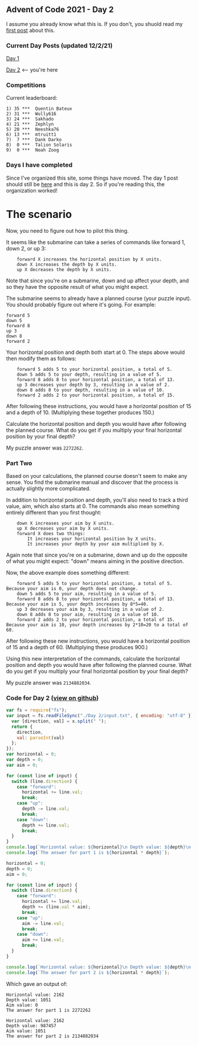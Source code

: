 ## Advent of Code 2021 - Day 2
I assume you already know what this is. If you don't, you shuold read my [first post](https://zephlyn.github.io/advent-of-code-2021/) about this.

### Current Day Posts (updated 12/2/21)
[Day 1](https://zephlyn.github.io/advent-of-code-2021/) 

[Day 2](https://zephlyn.github.io/advent-of-code-2021/day2) <-- you're here 

### Competitions
Current leaderboard:
```
1) 35 ***  Quentin Bateux
2) 31 ***  Wully616
3) 24 ***  Sakhado
4) 21 ***  Zephlyn
5) 20 ***  Neeshka76
6) 13 ***  mtruitt1
7)  7 ***  Dank Darko
8)  0 ***  Talion Solaris
9)  0 ***  Noah Zoog
```

### Days I have completed
Since I've organized this site, some things have moved. The day 1 post should still be [here](https://zephlyn.github.io/advent-of-code-2021/) and this is day 2. So if you're reading this, the organization worked!

# The scenario
Now, you need to figure out how to pilot this thing.

It seems like the submarine can take a series of commands like forward 1, down 2, or up 3:
```
    forward X increases the horizontal position by X units.
    down X increases the depth by X units.
    up X decreases the depth by X units.
```
Note that since you're on a submarine, down and up affect your depth, and so they have the opposite result of what you might expect.

The submarine seems to already have a planned course (your puzzle input). You should probably figure out where it's going. For example:
```
forward 5
down 5
forward 8
up 3
down 8
forward 2
```
Your horizontal position and depth both start at 0. The steps above would then modify them as follows:
```
    forward 5 adds 5 to your horizontal position, a total of 5.
    down 5 adds 5 to your depth, resulting in a value of 5.
    forward 8 adds 8 to your horizontal position, a total of 13.
    up 3 decreases your depth by 3, resulting in a value of 2.
    down 8 adds 8 to your depth, resulting in a value of 10.
    forward 2 adds 2 to your horizontal position, a total of 15.
```
After following these instructions, you would have a horizontal position of 15 and a depth of 10. (Multiplying these together produces 150.)

Calculate the horizontal position and depth you would have after following the planned course. What do you get if you multiply your final horizontal position by your final depth?

My puzzle answer was `2272262`.

### Part Two

Based on your calculations, the planned course doesn't seem to make any sense. You find the submarine manual and discover that the process is actually slightly more complicated.

In addition to horizontal position and depth, you'll also need to track a third value, aim, which also starts at 0. The commands also mean something entirely different than you first thought:
```
    down X increases your aim by X units.
    up X decreases your aim by X units.
    forward X does two things:
        It increases your horizontal position by X units.
        It increases your depth by your aim multiplied by X.
```
Again note that since you're on a submarine, down and up do the opposite of what you might expect: "down" means aiming in the positive direction.

Now, the above example does something different:
```
    forward 5 adds 5 to your horizontal position, a total of 5. Because your aim is 0, your depth does not change.
    down 5 adds 5 to your aim, resulting in a value of 5.
    forward 8 adds 8 to your horizontal position, a total of 13. Because your aim is 5, your depth increases by 8*5=40.
    up 3 decreases your aim by 3, resulting in a value of 2.
    down 8 adds 8 to your aim, resulting in a value of 10.
    forward 2 adds 2 to your horizontal position, a total of 15. Because your aim is 10, your depth increases by 2*10=20 to a total of 60.
```
After following these new instructions, you would have a horizontal position of 15 and a depth of 60. (Multiplying these produces 900.)

Using this new interpretation of the commands, calculate the horizontal position and depth you would have after following the planned course. What do you get if you multiply your final horizontal position by your final depth?

My puzzle answer was `2134882034`.

### Code for Day 2 ([view on github](https://github.com/Zephlyn/advent-of-code-2021/blob/main/Day%202/Day%202.js))
```js
var fs = require("fs");
var input = fs.readFileSync("./Day 2/input.txt", { encoding: "utf-8" }).split("\n").filter((x) => Boolean(x)).map((x) => {
  var [direction, val] = x.split(" ");
  return {
    direction,
    val: parseInt(val)
  };
});
var horizontal = 0;
var depth = 0;
var aim = 0;

for (const line of input) {
  switch (line.direction) {
    case "forward":
      horizontal += line.val;
      break;
    case "up":
      depth -= line.val;
      break;
    case "down":
      depth += line.val;
      break;
  }
}
console.log(`Horizontal value: ${horizontal}\n Depth value: ${depth}\n Aim value: ${aim}`);
console.log(`The answer for part 1 is ${horizontal * depth}`);

horizontal = 0;
depth = 0;
aim = 0;

for (const line of input) {
  switch (line.direction) {
    case "forward":
      horizontal += line.val;
      depth += (line.val * aim);
      break;
    case "up":
      aim -= line.val;
      break;
    case "down":
      aim += line.val;
      break;
  }
}

console.log(`Horizontal value: ${horizontal}\n Depth value: ${depth}\n Aim value: ${aim}`);
console.log(`The answer for part 2 is ${horizontal * depth}`);
```

Which gave an output of:
```
Horizontal value: 2162
Depth value: 1051
Aim value: 0
The answer for part 1 is 2272262

Horizontal value: 2162
Depth value: 987457
Aim value: 1051
The answer for part 2 is 2134882034
```
